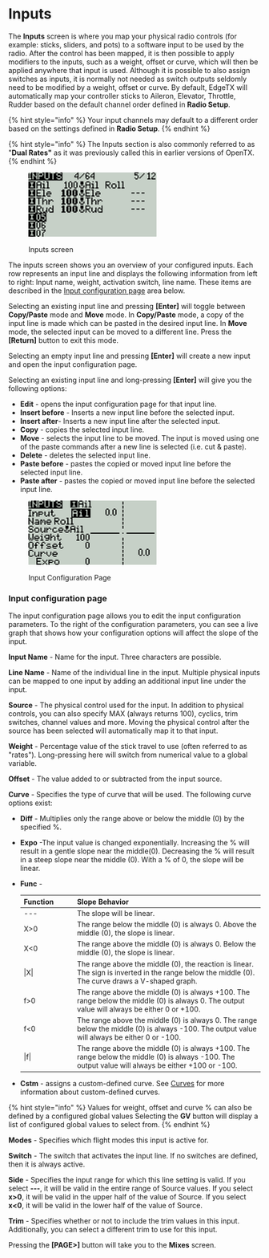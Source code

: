 # Inputs

The **Inputs** screen is where you map your physical radio controls (for example: sticks, sliders, and pots) to a software input to be used by the radio.  After the control has been mapped, it is then possible to apply modifiers to the inputs, such as a weight, offset or curve, which will then be applied anywhere that input is used. Although it is possible to also assign switches as inputs, it is normally not needed as switch outputs seldomly need to be modified by a weight, offset or curve. By default, EdgeTX will automatically map your controller sticks to Aileron, Elevator, Throttle, Rudder based on the default channel order defined in **Radio Setup**.

{% hint style="info" %}
Your input channels may default to a different order based on the settings defined in **Radio Setup**.
{% endhint %}

{% hint style="info" %}
The Inputs section is also commonly referred to as "**Dual Rates"** as it was previously called this in earlier versions of OpenTX.&#x20;
{% endhint %}

<figure><img src="../../../.gitbook/assets/bwinputs1.png" alt=""><figcaption><p>Inputs screen</p></figcaption></figure>

The inputs screen shows you an overview of your configured inputs. Each row represents an input line and displays the following information from left to right: Input name, weight, activation switch, line name. These items are described in the [Input configuration page](inputs.md#input-configuration-page) area below.

Selecting an existing input line and pressing **\[Enter]** will toggle between **Copy/Paste** mode and **Move** mode. In **Copy/Paste** mode, a copy of the input line is made which can be pasted in the desired input line. In **Move** mode, the selected input can be moved to a different line. Press the **\[Return]** button to exit this mode.

Selecting an empty input line and pressing **\[Enter]** will create a new input and open the input configuration page.&#x20;

Selecting an existing input line and long-pressing **\[Enter]** will give you the following options:

* **Edit** - opens the input configuration page for that input line.
* **Insert before** - Inserts a new input line before the selected input.
* **Insert after**- Inserts a new input line after the selected input.
* **Copy** - copies the selected input line.
* **Move** - selects the input line to be moved. The input is moved using one of the paste commands after a new line is selected (i.e. cut & paste).&#x20;
* **Delete** - deletes the selected input line.
* **Paste before** - pastes the copied or moved input line before the selected input line.
* **Paste after** - pastes the copied or moved input line before the selected input line.

<figure><img src="../../../.gitbook/assets/bwinputs2.png" alt=""><figcaption><p>Input Configuration Page</p></figcaption></figure>

### Input configuration page

The input configuration page allows you to edit the input configuration parameters. To the right of the configuration parameters, you can see a live graph that shows how your configuration options will affect the slope of the input.

**Input Name** - Name for the input. Three characters are possible.

**Line Name** - Name of the individual line in the input. Multiple physical inputs can be mapped to one input by adding an additional input line under the input.

**Source** - The physical control used for the input. In addition to physical controls, you can also specify MAX (always returns 100), cyclics, trim switches, channel values and more. Moving the physical control after the source has been selected will automatically map it to that input.

**Weight** - Percentage value of the stick travel to use (often referred to as "rates"). Long-pressing here will switch from numerical value to a global variable.

**Offset** - The value added to or subtracted from the input source.

**Curve** - Specifies the type of curve that will be used. The following curve options exist:

* **Diff** - Multiplies only the range above or below the middle (0) by the specified %.
* **Expo** -The input value is changed exponentially. Increasing the % will result in a gentle slope near the middle(0). Decreasing the % will result in a steep slope near the middle (0). With a % of 0, the slope will be linear.
*   **Func** -

    <table><thead><tr><th width="116">Function</th><th width="575">Slope Behavior</th></tr></thead><tbody><tr><td>---</td><td>The slope will be linear.</td></tr><tr><td>X>0</td><td>The range below the middle (0) is always 0. Above the middle (0), the slope is linear.</td></tr><tr><td>X&#x3C;0</td><td>The range above the middle (0) is always 0. Below the middle (0), the slope is linear.</td></tr><tr><td>|X|</td><td>The range above the middle (0), the reaction is linear. The sign is inverted in the range below the middle (0). The curve draws a V-shaped graph.</td></tr><tr><td>f>0</td><td>The range above the middle (0) is always +100. The range below the middle (0) is always 0. The output value will always be either 0 or +100.</td></tr><tr><td>f&#x3C;0</td><td>The range above the middle (0) is always 0. The range below the middle (0) is always -100. The output value will always be either 0 or -100.</td></tr><tr><td>|f|</td><td>The range above the middle (0) is always +100. The range below the middle (0) is always -100. The output value will always be either +100 or -100.</td></tr></tbody></table>
* **Cstm** - assigns a custom-defined curve. See [Curves](../curves.md) for more information about custom-defined curves.

{% hint style="info" %}
Values for weight, offset and curve % can also be defined by a configured global values Selecting the **GV** button will display a list of configured global values to select from.
{% endhint %}

**Modes** - Specifies which flight modes this input is active for.

**Switch** - The switch that activates the input line. If no switches are defined, then it is always active.

**Side** - Specifies the input range for which this line setting is valid. If you select **---**, it will be valid in the entire range of Source values. If you select **x>0**, it will be valid in the upper half of the value of Source. If you select **x<0**, it will be valid in the lower half of the value of Source.

**Trim** - Specifies whether or not to include the trim values in this input. Additionally, you can select a different trim to use for this input.

Pressing the **\[PAGE>]** button will take you to the **Mixes** screen.
